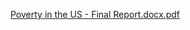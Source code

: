 
[Poverty in the US - Final Report.docx.pdf](https://github.com/taanyakapur2002/Taanya-Kapur-Coursework-Portfolio/files/15213838/Poverty.in.the.US.-.Final.Report.docx.pdf)

